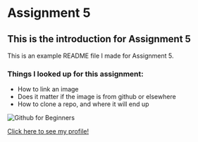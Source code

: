 # Assignment 5

## This is the introduction for Assignment 5

This is an example README file I made for Assignment 5.

### Things I looked up for this assignment:
 - How to link an image
 - Does it matter if the image is from github or elsewhere
 - How to clone a repo, and where it will end up

![Github for Beginners](https://github.blog/wp-content/uploads/2024/05/GitHub-for-beginners.png?fit=1600%2C840)

[Click here to see my profile!](https://github.com/NathanSikkema)